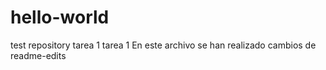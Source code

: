 # hello-world
test repository
tarea 1
tarea 1
En este archivo se han realizado cambios de readme-edits
